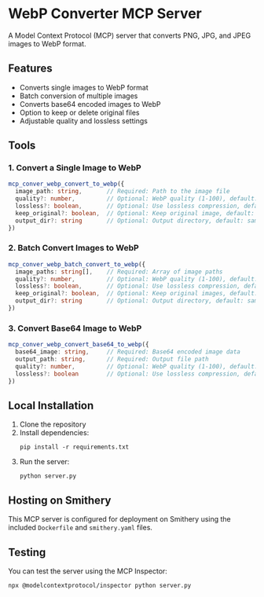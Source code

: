 # WebP Converter MCP Server

A Model Context Protocol (MCP) server that converts PNG, JPG, and JPEG images to WebP format.

## Features

- Converts single images to WebP format
- Batch conversion of multiple images
- Converts base64 encoded images to WebP
- Option to keep or delete original files
- Adjustable quality and lossless settings

## Tools

### 1. Convert a Single Image to WebP

```typescript
mcp_conver_webp_convert_to_webp({
  image_path: string,       // Required: Path to the image file
  quality?: number,         // Optional: WebP quality (1-100), default: 80
  lossless?: boolean,       // Optional: Use lossless compression, default: false
  keep_original?: boolean,  // Optional: Keep original image, default: false
  output_dir?: string       // Optional: Output directory, default: same as input
})
```

### 2. Batch Convert Images to WebP

```typescript
mcp_conver_webp_batch_convert_to_webp({
  image_paths: string[],    // Required: Array of image paths
  quality?: number,         // Optional: WebP quality (1-100), default: 80
  lossless?: boolean,       // Optional: Use lossless compression, default: false
  keep_original?: boolean,  // Optional: Keep original images, default: false
  output_dir?: string       // Optional: Output directory, default: same as input
})
```

### 3. Convert Base64 Image to WebP

```typescript
mcp_conver_webp_convert_base64_to_webp({
  base64_image: string,     // Required: Base64 encoded image data
  output_path: string,      // Required: Output file path
  quality?: number,         // Optional: WebP quality (1-100), default: 80
  lossless?: boolean        // Optional: Use lossless compression, default: false
})
```

## Local Installation

1. Clone the repository
2. Install dependencies:
   ```
   pip install -r requirements.txt
   ```
3. Run the server:
   ```
   python server.py
   ```

## Hosting on Smithery

This MCP server is configured for deployment on Smithery using the included `Dockerfile` and `smithery.yaml` files.

## Testing

You can test the server using the MCP Inspector:

```bash
npx @modelcontextprotocol/inspector python server.py
```
